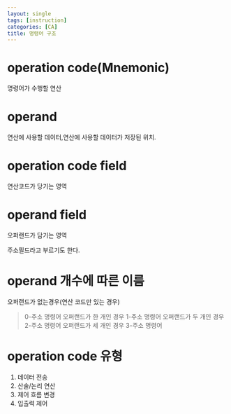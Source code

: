 ```yaml
---
layout: single
tags: [instruction]
categories: [CA]
title: 명령어 구조
---
```

# operation code(Mnemonic)
명령어가 수행할 연산
# operand
연산에 사용할 데이터,연산에 사용할 데이터가 저장된 위치.
# operation code field
연산코드가 당기는 영역

# operand field
오퍼랜드가 담기는 영역

주소필드라고 부르기도 한다.
# operand 개수에 따른 이름
오퍼랜드가 없는경우(연산 코드만 있는 경우)
> 0-주소 명령어
오퍼랜드가 한 개인 경우 
> 1-주소 명령어
오퍼랜드가 두 개인 경우
> 2-주소 명령어
오퍼랜드가 세 개인 경우
> 3-주소 명령어
# operation code 유형
1. 데이터 전송
2. 산술/논리 연산
3. 제어 흐름 변경
4. 입출력 제어